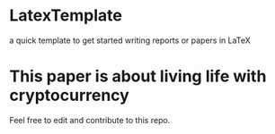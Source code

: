 # LatexTemplate
a quick template to get started writing reports or papers in LaTeX
# This paper is about living life with cryptocurrency

Feel free to edit and contribute to this repo.